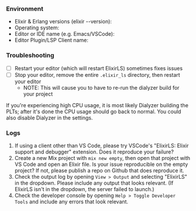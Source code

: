 ### Environment

* Elixir & Erlang versions (elixir --version): 
* Operating system: 
* Editor or IDE name (e.g. Emacs/VSCode): 
* Editor Plugin/LSP Client name:

### Troubleshooting

- [ ] Restart your editor (which will restart ElixirLS) sometimes fixes issues
- [ ] Stop your editor, remove the entire `.elixir_ls` directory, then restart your editor
  * NOTE: This will cause you to have to re-run the dialyzer build for your project

If you're experiencing high CPU usage, it is most likely Dialyzer building the PLTs; after it's done the CPU usage should go back to normal. You could also disable Dialyzer in the settings.

### Logs

1.  If using a client other than VS Code, please try VSCode's "ElixirLS: Elixir support and debugger" extension. Does it reproduce your failure?
2.  Create a new Mix project with `mix new empty`, then open that project with VS Code and open an Elixir file. Is your issue reproducible on the empty project? If not, please publish a repo on Github that does reproduce it.
3.  Check the output log by opening `View > Output` and selecting "ElixirLS" in the dropdown. Please include any output that looks relevant. (If ElixirLS isn't in the dropdown, the server failed to launch.)
4.  Check the developer console by opening `Help > Toggle Developer Tools` and include any errors that look relevant.
